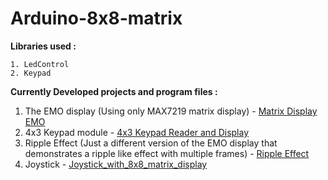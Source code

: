 # Arduino-8x8-matrix

**Libraries used :**

    1. LedControl
    2. Keypad

**Currently Developed projects and program files :**

1. The EMO display (Using only MAX7219 matrix display) - <a href="https://github.com/vinsdragonis/Arduino-8x8-matrix/blob/master/EMO%20Project/MatrixDisplayEMO.ino">Matrix Display EMO</a>
2. 4x3 Keypad module - <a href="https://github.com/vinsdragonis/Arduino-8x8-matrix/blob/master/4x3%20Input%20Keypad/4x3_Keypad_Reader_and_Display.ino">4x3 Keypad Reader and Display</a>
3. Ripple Effect (Just a different version of the EMO display that demonstrates a ripple like effect with multiple frames) - <a href="https://github.com/vinsdragonis/Arduino-8x8-matrix/blob/master/Ripple%20Effect/Ripples.ino">Ripple Effect</a>
4. Joystick - <a href="https://github.com/vinsdragonis/Arduino-8x8-matrix/blob/master/Joystick/Joystick_with_8x8_matrix_display.ino">Joystick_with_8x8_matrix_display</a>
